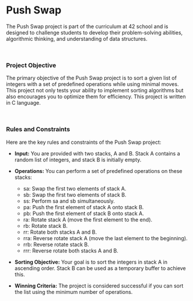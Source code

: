 # Push Swap


The Push Swap project is part of the curriculum at 42 school and is designed to challenge students to develop their problem-solving abilities, algorithmic thinking, and understanding of data structures.

&nbsp;
### Project Objective
The primary objective of the Push Swap project is to sort a given list of integers with a set of predefined operations while using minimal moves. This project not only tests your ability to implement sorting algorithms but also encourages you to optimize them for efficiency. This project is written in C language.

&nbsp;

### Rules and Constraints
Here are the key rules and constraints of the Push Swap project:
&nbsp;
* **Input:** You are provided with two stacks, A and B. Stack A contains a random list of integers, and stack B is initially empty.
&nbsp;

* **Operations:** You can perform a set of predefined operations on these stacks:
    * sa: Swap the first two elements of stack A.
    * sb: Swap the first two elements of stack B.
    * ss: Perform sa and sb simultaneously.
    * pa: Push the first element of stack A onto stack B.
    * pb: Push the first element of stack B onto stack A.
    * ra: Rotate stack A (move the first element to the end).
    * rb: Rotate stack B.
    * rr: Rotate both stacks A and B.
    * rra: Reverse rotate stack A (move the last element to the beginning).
    * rrb: Reverse rotate stack B.
    * rrr: Reverse rotate both stacks A and B.
&nbsp;

* **Sorting Objective:** Your goal is to sort the integers in stack A in ascending order. Stack B can be used as a temporary buffer to achieve this.
&nbsp;

* **Winning Criteria:** The project is considered successful if you can sort the list using the minimum number of operations. 


